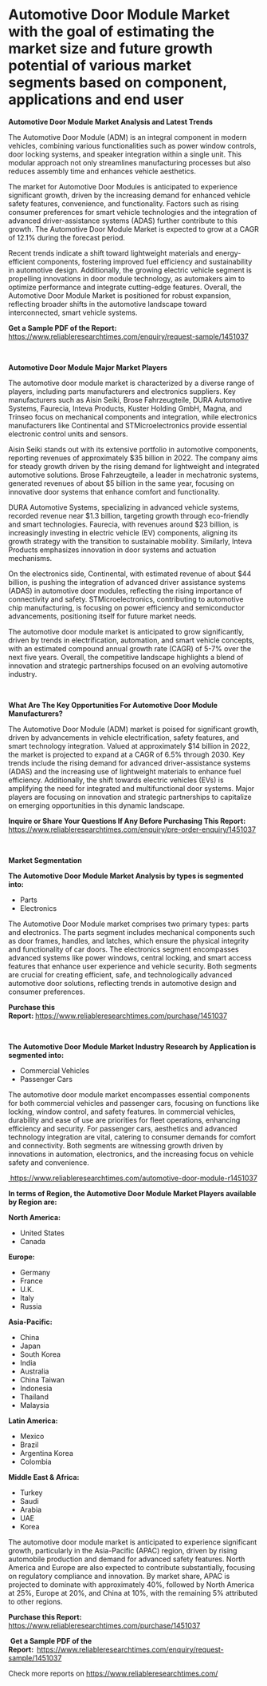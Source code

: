 <p><h1>Automotive Door Module Market with the goal of estimating the market size and future growth potential of various market segments based on component, applications and end user</h1></p><p><strong>Automotive Door Module Market Analysis and Latest Trends</strong></p>
<p><p>The Automotive Door Module (ADM) is an integral component in modern vehicles, combining various functionalities such as power window controls, door locking systems, and speaker integration within a single unit. This modular approach not only streamlines manufacturing processes but also reduces assembly time and enhances vehicle aesthetics. </p><p>The market for Automotive Door Modules is anticipated to experience significant growth, driven by the increasing demand for enhanced vehicle safety features, convenience, and functionality. Factors such as rising consumer preferences for smart vehicle technologies and the integration of advanced driver-assistance systems (ADAS) further contribute to this growth. The Automotive Door Module Market is expected to grow at a CAGR of 12.1% during the forecast period. </p><p>Recent trends indicate a shift toward lightweight materials and energy-efficient components, fostering improved fuel efficiency and sustainability in automotive design. Additionally, the growing electric vehicle segment is propelling innovations in door module technology, as automakers aim to optimize performance and integrate cutting-edge features. Overall, the Automotive Door Module Market is positioned for robust expansion, reflecting broader shifts in the automotive landscape toward interconnected, smart vehicle systems.</p></p>
<p><strong>Get a Sample PDF of the Report:&nbsp;</strong> <a href="https://www.reliableresearchtimes.com/enquiry/request-sample/1451037?utm_campaign=2643&utm_medium=2&utm_source=Github&utm_content=ia&utm_term=30032025&utm_id=automotive-door-module">https://www.reliableresearchtimes.com/enquiry/request-sample/1451037</a></p>
<p>&nbsp;</p>
<p><strong>Automotive Door Module Major Market Players</strong></p>
<p><p>The automotive door module market is characterized by a diverse range of players, including parts manufacturers and electronics suppliers. Key manufacturers such as Aisin Seiki, Brose Fahrzeugteile, DURA Automotive Systems, Faurecia, Inteva Products, Kuster Holding GmbH, Magna, and Trinseo focus on mechanical components and integration, while electronics manufacturers like Continental and STMicroelectronics provide essential electronic control units and sensors.</p><p>Aisin Seiki stands out with its extensive portfolio in automotive components, reporting revenues of approximately $35 billion in 2022. The company aims for steady growth driven by the rising demand for lightweight and integrated automotive solutions. Brose Fahrzeugteile, a leader in mechatronic systems, generated revenues of about $5 billion in the same year, focusing on innovative door systems that enhance comfort and functionality.</p><p>DURA Automotive Systems, specializing in advanced vehicle systems, recorded revenue near $1.3 billion, targeting growth through eco-friendly and smart technologies. Faurecia, with revenues around $23 billion, is increasingly investing in electric vehicle (EV) components, aligning its growth strategy with the transition to sustainable mobility. Similarly, Inteva Products emphasizes innovation in door systems and actuation mechanisms.</p><p>On the electronics side, Continental, with estimated revenue of about $44 billion, is pushing the integration of advanced driver assistance systems (ADAS) in automotive door modules, reflecting the rising importance of connectivity and safety. STMicroelectronics, contributing to automotive chip manufacturing, is focusing on power efficiency and semiconductor advancements, positioning itself for future market needs.</p><p>The automotive door module market is anticipated to grow significantly, driven by trends in electrification, automation, and smart vehicle concepts, with an estimated compound annual growth rate (CAGR) of 5-7% over the next five years. Overall, the competitive landscape highlights a blend of innovation and strategic partnerships focused on an evolving automotive industry.</p></p>
<p>&nbsp;</p>
<p><strong>What Are The Key Opportunities For Automotive Door Module Manufacturers?</strong></p>
<p><p>The Automotive Door Module (ADM) market is poised for significant growth, driven by advancements in vehicle electrification, safety features, and smart technology integration. Valued at approximately $14 billion in 2022, the market is projected to expand at a CAGR of 6.5% through 2030. Key trends include the rising demand for advanced driver-assistance systems (ADAS) and the increasing use of lightweight materials to enhance fuel efficiency. Additionally, the shift towards electric vehicles (EVs) is amplifying the need for integrated and multifunctional door systems. Major players are focusing on innovation and strategic partnerships to capitalize on emerging opportunities in this dynamic landscape.</p></p>
<p><strong>Inquire or Share Your Questions If Any Before Purchasing This Report:</strong> <a href="https://www.reliableresearchtimes.com/enquiry/pre-order-enquiry/1451037?utm_campaign=2643&utm_medium=2&utm_source=Github&utm_content=ia&utm_term=30032025&utm_id=automotive-door-module">https://www.reliableresearchtimes.com/enquiry/pre-order-enquiry/1451037</a></p>
<p>&nbsp;</p>
<p><strong>Market Segmentation</strong></p>
<p><strong>The Automotive Door Module Market Analysis by types is segmented into:</strong></p>
<p><ul><li>Parts</li><li>Electronics</li></ul></p>
<p><p>The Automotive Door Module market comprises two primary types: parts and electronics. The parts segment includes mechanical components such as door frames, handles, and latches, which ensure the physical integrity and functionality of car doors. The electronics segment encompasses advanced systems like power windows, central locking, and smart access features that enhance user experience and vehicle security. Both segments are crucial for creating efficient, safe, and technologically advanced automotive door solutions, reflecting trends in automotive design and consumer preferences.</p></p>
<p><strong>Purchase this Report:&nbsp;</strong><a href="https://www.reliableresearchtimes.com/purchase/1451037?utm_campaign=2643&utm_medium=2&utm_source=Github&utm_content=ia&utm_term=30032025&utm_id=automotive-door-module">https://www.reliableresearchtimes.com/purchase/1451037</a></p>
<p>&nbsp;</p>
<p><strong>The Automotive Door Module Market Industry Research by Application is segmented into:</strong></p>
<p><ul><li>Commercial Vehicles</li><li>Passenger Cars</li></ul></p>
<p><p>The automotive door module market encompasses essential components for both commercial vehicles and passenger cars, focusing on functions like locking, window control, and safety features. In commercial vehicles, durability and ease of use are priorities for fleet operations, enhancing efficiency and security. For passenger cars, aesthetics and advanced technology integration are vital, catering to consumer demands for comfort and connectivity. Both segments are witnessing growth driven by innovations in automation, electronics, and the increasing focus on vehicle safety and convenience.</p></p>
<p><a href="https://www.reliableresearchtimes.com/automotive-door-module-r1451037?utm_campaign=2643&utm_medium=2&utm_source=Github&utm_content=ia&utm_term=30032025&utm_id=automotive-door-module">&nbsp;https://www.reliableresearchtimes.com/automotive-door-module-r1451037</a></p>
<p><strong>In terms of Region, the Automotive Door Module Market Players available by Region are:</strong></p>
<p>
    <p> <strong> North America: </strong>
        <ul>
            <li>United States</li>
            <li>Canada</li>
        </ul>
        </p> 
    <p> <strong> Europe: </strong>
        <ul>
            <li>Germany</li>
            <li>France</li>
            <li>U.K.</li>
            <li>Italy</li>
            <li>Russia</li>
        </ul>
        </p> 
    <p> <strong> Asia-Pacific: </strong>
        <ul>
            <li>China</li>
            <li>Japan</li>
            <li>South Korea</li>
            <li>India</li>
            <li>Australia</li>
            <li>China Taiwan</li>
            <li>Indonesia</li>
            <li>Thailand</li>
            <li>Malaysia</li>
        </ul>
        </p> 
    <p> <strong> Latin America: </strong>
        <ul>
            <li>Mexico</li>
            <li>Brazil</li>
            <li>Argentina Korea</li>
            <li>Colombia</li>
        </ul>
        </p> 
    <p> <strong> Middle East & Africa: </strong>
        <ul>
            <li>Turkey</li>
            <li>Saudi</li>
            <li>Arabia</li>
            <li>UAE</li>
            <li>Korea</li>
        </ul>
    </p>
    </p>
<p><p>The automotive door module market is anticipated to experience significant growth, particularly in the Asia-Pacific (APAC) region, driven by rising automobile production and demand for advanced safety features. North America and Europe are also expected to contribute substantially, focusing on regulatory compliance and innovation. By market share, APAC is projected to dominate with approximately 40%, followed by North America at 25%, Europe at 20%, and China at 10%, with the remaining 5% attributed to other regions.</p></p>
<p><strong>Purchase this Report: </strong><a href="https://www.reliableresearchtimes.com/purchase/1451037?utm_campaign=2643&utm_medium=2&utm_source=Github&utm_content=ia&utm_term=30032025&utm_id=automotive-door-module">https://www.reliableresearchtimes.com/purchase/1451037</a></p>
<p>&nbsp;<strong>Get a Sample PDF of the Report:&nbsp;&nbsp;</strong><a href="https://www.reliableresearchtimes.com/enquiry/request-sample/1451037?utm_campaign=2643&utm_medium=2&utm_source=Github&utm_content=ia&utm_term=30032025&utm_id=automotive-door-module">https://www.reliableresearchtimes.com/enquiry/request-sample/1451037</a></p>
<p><strong></strong></p>
<p>Check more reports on <a href="https://www.reliableresearchtimes.com/?utm_campaign=2643&utm_medium=2&utm_source=Github&utm_content=ia&utm_term=30032025&utm_id=automotive-door-module">https://www.reliableresearchtimes.com/</a></p>